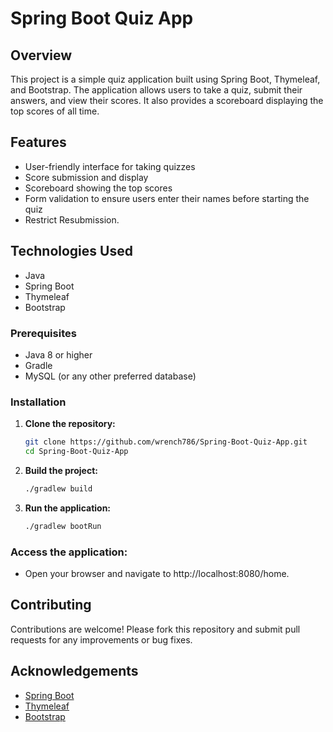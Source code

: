 # Spring Boot Quiz App

## Overview

This project is a simple quiz application built using Spring Boot, Thymeleaf, and Bootstrap. 
The application allows users to take a quiz, submit their answers, and view their scores. 
It also provides a scoreboard displaying the top scores of all time.

## Features

- User-friendly interface for taking quizzes
- Score submission and display
- Scoreboard showing the top scores
- Form validation to ensure users enter their names before starting the quiz
- Restrict Resubmission.

## Technologies Used

- Java
- Spring Boot
- Thymeleaf
- Bootstrap


### Prerequisites

- Java 8 or higher
- Gradle
- MySQL (or any other preferred database)

### Installation

1. **Clone the repository:**
   ```bash
   git clone https://github.com/wrench786/Spring-Boot-Quiz-App.git
   cd Spring-Boot-Quiz-App

2. **Build the project:**
   ```bash
   ./gradlew build
3. **Run the application:**
   ```bash
   ./gradlew bootRun

### Access the application:

- Open your browser and navigate to http://localhost:8080/home.

## Contributing
Contributions are welcome! Please fork this repository and submit pull requests for any improvements or bug fixes.


## Acknowledgements
- [Spring Boot](https://spring.io/projects/spring-boot)
- [Thymeleaf](https://www.thymeleaf.org/)
- [Bootstrap](https://getbootstrap.com/)




